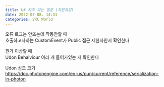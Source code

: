 ```yaml
---
title: U# 자주 하는 질문 (자문자답)
date: 2022-07-08. 14:31
categories: VRC World
---
```


오류 로그는 안뜨는데 작동안할 때  
호출하고자하는 CustomEvent가 Public 접근 제한자인지 확인한다

뭔가 이상할 때  
Udon Behaiviour 여러 개 들어가있는 지 확인한다

Udon 싱크 크기  
https://doc.photonengine.com/en-us/pun/current/reference/serialization-in-photon
